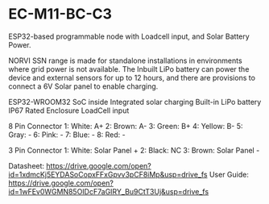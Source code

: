# EC-M11-BC-C3
ESP32-based programmable node with Loadcell input, and Solar Battery Power.

NORVI SSN range is made for standalone installations in environments where grid power is not available. 
The Inbuilt LiPo battery can power the device and external sensors for up to 12 hours, and there are provisions to connect a 6V Solar panel to enable charging. 

ESP32-WROOM32 SoC inside
Integrated solar charging
Built-in LiPo battery
IP67 Rated Enclosure
LoadCell input

8 Pin Connector
1:   White:   A+
2:   Brown:   A-
3:   Green:   B+
4:   Yellow:  B-
5:   Gray:    -
6:   Pink:    -
7:   Blue:    -
8:   Red:     -

3 Pin Connector
1:   White:   Solar Panel +
2:   Black:   NC
3:   Brown:   Solar Panel -

Datasheet:   https://drive.google.com/open?id=1xdmcKj5EYDASoCopxFFxGpvv3pCF8iMp&usp=drive_fs
User Guide:  https://drive.google.com/open?id=1wFEv0WGMN85OIDcF7aGIRY_Bu9CtT3Uj&usp=drive_fs

